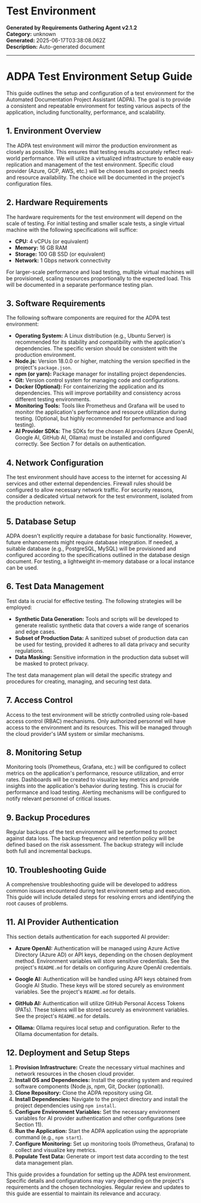 # Test Environment

**Generated by Requirements Gathering Agent v2.1.2**  
**Category:** unknown  
**Generated:** 2025-06-17T03:38:08.062Z  
**Description:** Auto-generated document

---

# ADPA Test Environment Setup Guide

This guide outlines the setup and configuration of a test environment for the Automated Documentation Project Assistant (ADPA).  The goal is to provide a consistent and repeatable environment for testing various aspects of the application, including functionality, performance, and scalability.

## 1. Environment Overview

The ADPA test environment will mirror the production environment as closely as possible. This ensures that testing results accurately reflect real-world performance.  We will utilize a virtualized infrastructure to enable easy replication and management of the test environment.  Specific cloud provider (Azure, GCP, AWS, etc.) will be chosen based on project needs and resource availability.  The choice will be documented in the project's configuration files.

## 2. Hardware Requirements

The hardware requirements for the test environment will depend on the scale of testing.  For initial testing and smaller scale tests, a single virtual machine with the following specifications will suffice:

* **CPU:** 4 vCPUs (or equivalent)
* **Memory:** 16 GB RAM
* **Storage:** 100 GB SSD (or equivalent)
* **Network:** 1 Gbps network connectivity

For larger-scale performance and load testing, multiple virtual machines will be provisioned, scaling resources proportionally to the expected load. This will be documented in a separate performance testing plan.

## 3. Software Requirements

The following software components are required for the ADPA test environment:

* **Operating System:**  A Linux distribution (e.g., Ubuntu Server) is recommended for its stability and compatibility with the application's dependencies.  The specific version should be consistent with the production environment.
* **Node.js:** Version 18.0.0 or higher, matching the version specified in the project's `package.json`.
* **npm (or yarn):** Package manager for installing project dependencies.
* **Git:** Version control system for managing code and configurations.
* **Docker (Optional):** For containerizing the application and its dependencies.  This will improve portability and consistency across different testing environments.
* **Monitoring Tools:**  Tools like Prometheus and Grafana will be used to monitor the application's performance and resource utilization during testing. (Optional, but highly recommended for performance and load testing).
* **AI Provider SDKs:** The SDKs for the chosen AI providers (Azure OpenAI, Google AI, GitHub AI, Ollama) must be installed and configured correctly.  See Section 7 for details on authentication.


## 4. Network Configuration

The test environment should have access to the internet for accessing AI services and other external dependencies.  Firewall rules should be configured to allow necessary network traffic.  For security reasons, consider a dedicated virtual network for the test environment, isolated from the production network.

## 5. Database Setup

ADPA doesn't explicitly require a database for basic functionality.  However, future enhancements might require database integration.  If needed, a suitable database (e.g., PostgreSQL, MySQL) will be provisioned and configured according to the specifications outlined in the database design document.  For testing, a lightweight in-memory database or a local instance can be used.

## 6. Test Data Management

Test data is crucial for effective testing.  The following strategies will be employed:

* **Synthetic Data Generation:**  Tools and scripts will be developed to generate realistic synthetic data that covers a wide range of scenarios and edge cases.
* **Subset of Production Data:** A sanitized subset of production data can be used for testing, provided it adheres to all data privacy and security regulations.
* **Data Masking:** Sensitive information in the production data subset will be masked to protect privacy.

The test data management plan will detail the specific strategy and procedures for creating, managing, and securing test data.

## 7. Access Control

Access to the test environment will be strictly controlled using role-based access control (RBAC) mechanisms.  Only authorized personnel will have access to the environment and its resources.  This will be managed through the cloud provider's IAM system or similar mechanisms.

## 8. Monitoring Setup

Monitoring tools (Prometheus, Grafana, etc.) will be configured to collect metrics on the application's performance, resource utilization, and error rates.  Dashboards will be created to visualize key metrics and provide insights into the application's behavior during testing.  This is crucial for performance and load testing.  Alerting mechanisms will be configured to notify relevant personnel of critical issues.

## 9. Backup Procedures

Regular backups of the test environment will be performed to protect against data loss.  The backup frequency and retention policy will be defined based on the risk assessment.  The backup strategy will include both full and incremental backups.

## 10. Troubleshooting Guide

A comprehensive troubleshooting guide will be developed to address common issues encountered during test environment setup and execution.  This guide will include detailed steps for resolving errors and identifying the root causes of problems.

## 11.  AI Provider Authentication

This section details authentication for each supported AI provider:

* **Azure OpenAI:** Authentication will be managed using Azure Active Directory (Azure AD) or API keys, depending on the chosen deployment method.  Environment variables will store sensitive credentials.  See the project's `README.md` for details on configuring Azure OpenAI credentials.

* **Google AI:**  Authentication will be handled using API keys obtained from Google AI Studio.  These keys will be stored securely as environment variables.  See the project's `README.md` for details.

* **GitHub AI:**  Authentication will utilize GitHub Personal Access Tokens (PATs).  These tokens will be stored securely as environment variables.  See the project's `README.md` for details.

* **Ollama:** Ollama requires local setup and configuration.  Refer to the Ollama documentation for details.


## 12.  Deployment and Setup Steps

1. **Provision Infrastructure:** Create the necessary virtual machines and network resources in the chosen cloud provider.
2. **Install OS and Dependencies:** Install the operating system and required software components (Node.js, npm, Git, Docker (optional)).
3. **Clone Repository:** Clone the ADPA repository using Git.
4. **Install Dependencies:** Navigate to the project directory and install the project dependencies using `npm install`.
5. **Configure Environment Variables:** Set the necessary environment variables for AI provider authentication and other configurations (see Section 11).
6. **Run the Application:** Start the ADPA application using the appropriate command (e.g., `npm start`).
7. **Configure Monitoring:** Set up monitoring tools (Prometheus, Grafana) to collect and visualize key metrics.
8. **Populate Test Data:** Generate or import test data according to the test data management plan.

This guide provides a foundation for setting up the ADPA test environment.  Specific details and configurations may vary depending on the project's requirements and the chosen technologies.  Regular review and updates to this guide are essential to maintain its relevance and accuracy.
